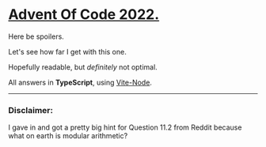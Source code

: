 # [Advent Of Code 2022.](https://www.adventofcode.com)

Here be spoilers.

Let's see how far I get with this one.

Hopefully readable, but _definitely_ not optimal.

All answers in __TypeScript__, using [Vite-Node](https://www.npmjs.com/package/vite-node).

---

### Disclaimer:

I gave in and got a pretty big hint for Question 11.2 from Reddit because what on earth is modular arithmetic?

